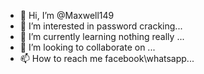 - 👋 Hi, I’m @Maxwell149
- 👀 I’m interested in password cracking...
- 🌱 I’m currently learning nothing really ...
- 💞️ I’m looking to collaborate on ...
- 📫 How to reach me facebook\whatsapp...

<!---
Maxwell149/Maxwell149 is a ✨ special ✨ repository because its `README.md` (this file) appears on your GitHub profile.
You can click the Preview link to take a look at your changes.
--->
